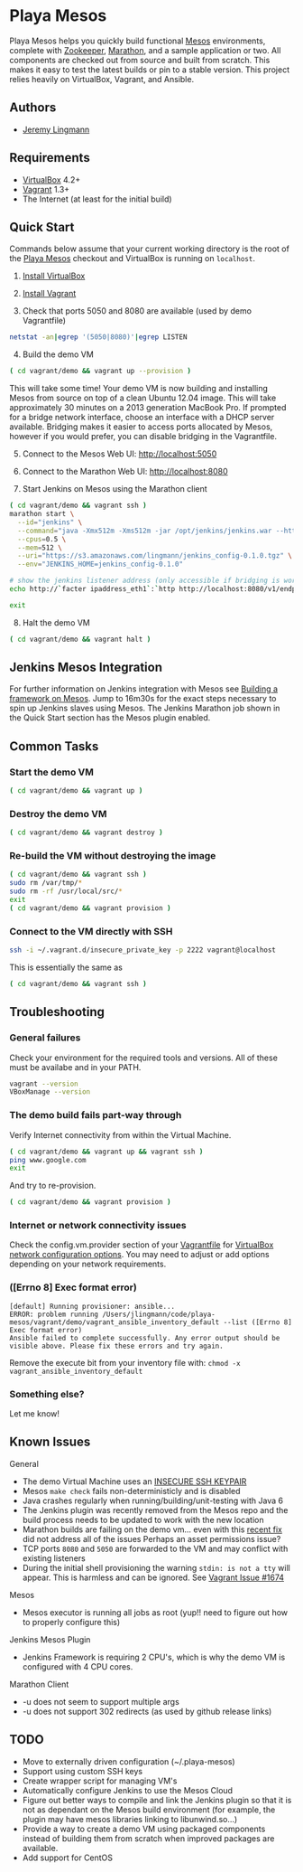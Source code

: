 # Playa Mesos

Playa Mesos helps you quickly build functional [Mesos][Mesos] environments, complete with
[Zookeeper][Zookeeper], [Marathon][Marathon], and a sample application or two.  All components are
checked out from source and built from scratch.  This makes it easy to test the
latest builds or pin to a stable version.  This project relies heavily on
VirtualBox, Vagrant, and Ansible.

## Authors

* [Jeremy Lingmann](https://github.com/lingmann)

## Requirements

* [VirtualBox][VirtualBox] 4.2+
* [Vagrant][Vagrant] 1.3+
* The Internet (at least for the initial build)

## Quick Start

Commands below assume that your current working directory is the root of the
[Playa Mesos][Playa Mesos] checkout and VirtualBox is running on `localhost`.

1. [Install VirtualBox](https://www.virtualbox.org/wiki/Downloads)

2. [Install Vagrant](http://downloads.vagrantup.com/)

3. Check that ports 5050 and 8080 are available (used by demo Vagrantfile)
```bash
netstat -an|egrep '(5050|8080)'|egrep LISTEN
```

4. Build the demo VM
```bash
( cd vagrant/demo && vagrant up --provision )
```
This will take some time!  Your demo VM is now building and installing Mesos
from source on top of a clean Ubuntu 12.04 image.  This will take approximately
30 minutes on a 2013 generation MacBook Pro.  If prompted for a bridge network
interface, choose an interface with a DHCP server available.  Bridging makes it
easier to access ports allocated by Mesos, however if you would prefer, you can
disable bridging in the Vagrantfile.

5. Connect to the Mesos Web UI: [http://localhost:5050](http://localhost:5050)

6. Connect to the Marathon Web UI: [http://localhost:8080](http://localhost:8080)

7. Start Jenkins on Mesos using the Marathon client
```bash
( cd vagrant/demo && vagrant ssh )
marathon start \
  --id="jenkins" \
  --command="java -Xmx512m -Xms512m -jar /opt/jenkins/jenkins.war --httpPort=\$PORT" \
  --cpus=0.5 \
  --mem=512 \
  --uri="https://s3.amazonaws.com/lingmann/jenkins_config-0.1.0.tgz" \
  --env="JENKINS_HOME=jenkins_config-0.1.0"

# show the jenkins listener address (only accessible if bridging is working and enabled):
echo http://`facter ipaddress_eth1`:`http http://localhost:8080/v1/endpoints|grep jenkins|cut -d':' -f2`

exit
```

8. Halt the demo VM
```bash
( cd vagrant/demo && vagrant halt )
```

## Jenkins Mesos Integration

For further information on Jenkins integration with Mesos see [Building a
framework on Mesos](http://www.youtube.com/watch?v=TPXw_lMTJVk). Jump to 16m30s
for the exact steps necessary to spin up Jenkins slaves using Mesos. The Jenkins
Marathon job shown in the Quick Start section has the Mesos plugin enabled.

## Common Tasks

### Start the demo VM
```bash
( cd vagrant/demo && vagrant up )
```

### Destroy the demo VM
```bash
( cd vagrant/demo && vagrant destroy )
```

### Re-build the VM without destroying the image
```bash
( cd vagrant/demo && vagrant ssh )
sudo rm /var/tmp/*
sudo rm -rf /usr/local/src/*
exit
( cd vagrant/demo && vagrant provision )
```

### Connect to the VM directly with SSH
```bash
ssh -i ~/.vagrant.d/insecure_private_key -p 2222 vagrant@localhost
```

This is essentially the same as
```bash
( cd vagrant/demo && vagrant ssh )
```

## Troubleshooting

### General failures

Check your environment for the required tools and versions.  All of these must
be availabe and in your PATH.
```bash
vagrant --version
VBoxManage --version
```

### The demo build fails part-way through

Verify Internet connectivity from within the Virtual Machine.
```bash
( cd vagrant/demo && vagrant up && vagrant ssh )
ping www.google.com
exit
```
And try to re-provision.
```bash
( cd vagrant/demo && vagrant provision )
```

### Internet or network connectivity issues

Check the config.vm.provider section of your [Vagrantfile](https://github.com/lingmann/playa-mesos/blob/master/vagrant/demo/Vagrantfile) for [VirtualBox network
configuration options](http://www.virtualbox.org/manual/ch06.html).  You may need to adjust or add options depending
on your network requirements.

### ([Errno 8] Exec format error)

```
[default] Running provisioner: ansible...
ERROR: problem running /Users/jlingmann/code/playa-mesos/vagrant/demo/vagrant_ansible_inventory_default --list ([Errno 8] Exec format error)
Ansible failed to complete successfully. Any error output should be
visible above. Please fix these errors and try again.
```
Remove the execute bit from your inventory file with: `chmod -x vagrant_ansible_inventory_default`

### Something else?

Let me know!

## Known Issues

General
* The demo Virtual Machine uses an [INSECURE SSH KEYPAIR](https://github.com/mitchellh/vagrant/tree/master/keys)
* Mesos `make check` fails non-deterministicly and is disabled
* Java crashes regularly when running/building/unit-testing with Java 6
* The Jenkins plugin was recently removed from the Mesos repo and the build
  process needs to be updated to work with the new location
* Marathon builds are failing on the demo vm... even with this [recent
  fix](https://github.com/mesosphere/marathon/commit/26d2b8ceb6670bbd2bfd5578f47854373c4c7147) did not address all of the issues
  Perhaps an asset permissions issue?
* TCP ports `8080` and `5050` are forwarded to the VM and may conflict with
  existing listeners
* During the initial shell provisioning the warning `stdin: is not a tty` will
  appear. This is harmless and can be ignored. See [Vagrant Issue #1674](https://github.com/mitchellh/vagrant/issues/1673)

Mesos
* Mesos executor is running all jobs as root (yup!! need to figure out how to
  properly configure this)

Jenkins Mesos Plugin
* Jenkins Framework is requiring 2 CPU's, which is why the demo VM is
  configured with 4 CPU cores.

Marathon Client
* -u does not seem to support multiple args
* -u does not support 302 redirects (as used by github release links)

## TODO

* Move to externally driven configuration (~/.playa-mesos)
* Support using custom SSH keys
* Create wrapper script for managing VM's
* Automatically configure Jenkins to use the Mesos Cloud
* Figure out better ways to compile and link the Jenkins plugin so that it is
  not as dependant on the Mesos build environment (for example, the plugin may
  have mesos libraries linking to libunwind.so...)
* Provide a way to create a demo VM using packaged components instead of
  building them from scratch when improved packages are available.
* Add support for CentOS

[Mesos]: http://incubator.apache.org/mesos/ "Apache Mesos"
[Marathon]: http://github.com/mesosphere/marathon "Marathon"
[Jenkins]: http://jenkins-ci.org/ "Jenkins"
[Zookeeper]: http://zookeeper.apache.org/ "Apache Zookeeper"
[VirtualBox]: http://www.virtualbox.org/ "VirtualBox"
[Vagrant]: http://www.vagrantup.com/ "Vagrant"
[Ansible]: http://www.ansibleworks.com "Ansible"
[Playa Mesos]: http://github.com/lingmann/playa-mesos "Playa Mesos"
